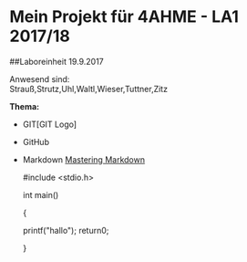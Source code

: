 # Mein Projekt für 4AHME - LA1 2017/18

##Laboreinheit 19.9.2017

Anwesend sind:  
Strauß,Strutz,Uhl,Waltl,Wieser,Tuttner,Zitz  

**Thema:**
* GIT[GIT Logo]
* GitHub 
* Markdown
[Mastering Markdown](https://guides.github.com/features/mastering-markdown/)


    #include <stdio.h>

    int main()
    
    {
    
    
    printf("hallo");
    return0;
    
    }
